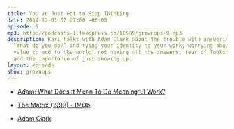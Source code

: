 ```yaml
---
title: You’ve Just Got to Stop Thinking
date: 2014-12-01 02:07:00 -06:00
episode: 9
mp3: http://podcasts-1.feedpress.co/10589/grownups-9.mp3
description: Kari talks with Adam Clark about the trouble with answering the question
  “What do you do?” and tying your identity to your work; worrying about not having
  value to add to the world; not having all the answers; fear of looking like a fool;
  and the importance of just showing up.
layout: episode
show: grownups
---
```


* [Adam: What Does It Mean To Do Meaningful Work?][1]

* [The Matrix (1999) - IMDb][2]

* [Adam Clark][3]

[1]: http://avclark.com/what-does-it-mean-to-do-meaningful-work/
[2]: http://www.imdb.com/title/tt0133093/
[3]: http://avclark.com/dont-be-the-guy-in-the-pool-with-a-shirt-on/

